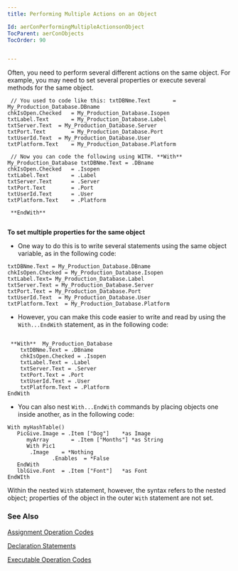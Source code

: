 ```yaml
---
title: Performing Multiple Actions on an Object

Id: aerConPerformingMultipleActionsonObject
TocParent: aerConObjects
TocOrder: 90


---
```


Often, you need to perform several different actions on the same object. For example, you may need to set several properties or execute several methods for the same object. 

```
 // You used to code like this: txtDBNme.Text 		= My_Production_Database.DBname
chkIsOpen.Checked 	= My_Production_Database.Isopen
txtLabel.Text 		= My_Production_Database.Label
txtServer.Text 	= My_Production_Database.Server
txtPort.Text 		= My_Production_Database.Port
txtUserId.Text 	= My_Production_Database.User
txtPlatform.Text 	= My_Production_Database.Platform

 // Now you can code the following using WITH. **With**  My_Production_Database txtDBNme.Text = .DBname
chkIsOpen.Checked 	= .Isopen
txtLabel.Text 		= .Label
txtServer.Text 		= .Server
txtPort.Text 		= .Port
txtUserId.Text 		= .User
txtPlatform.Text 	= .Platform

 **EndWith** 
      
```

**To set multiple properties for the same object** 

- One way to do this is to write several statements using the same object
                variable, as in the following code:

```
txtDBNme.Text = My_Production_Database.DBname 
chkIsOpen.Checked = My_Production_Database.Isopen
txtLabel.Text= My_Production_Database.Label
txtServer.Text = My_Production_Database.Server
txtPort.Text = My_Production_Database.Port
txtUserId.Text  = My_Production_Database.User
txtPlatform.Text  = My_Production_Database.Platform
```
- However, you can make this code easier to write and read by using the ```With...EndWith``` statement, as in the following code: 

```

 **With**  My_Production_Database
    txtDBNme.Text = .DBname
    chkIsOpen.Checked = .Isopen
    txtLabel.Text = .Label
    txtServer.Text = .Server
    txtPort.Text = .Port
    txtUserId.Text = .User
    txtPlatform.Text = .Platform
EndWith    
```
- You can also nest ```With...EndWith``` commands by placing objects one inside another, as in the following code: 

```
With myHashTable()
   PicGive.Image = .Item ["Dog"]    *as Image
      myArray       = .Item ["Months"] *as String
      With Pic1
       .Image    = *Nothing
              .Enables  = *False
   EndWith
   lblGive.Font  = .Item ["Font"]   *as Font
EndWIth
```

Within the nested ```With``` statement, however, the syntax refers to the nested object; properties of the object in the outer ```With``` statement are not set. 

### See Also
[Assignment Operation Codes](ecrConAssignmentOpCodes.html)

[Declaration Statements](ecrConDeclarationOpCodes.html)

[Executable Operation Codes](ecrConExecutableOpCodes.html) 
